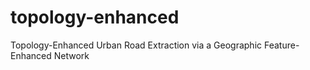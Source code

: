 # topology-enhanced
Topology-Enhanced Urban Road Extraction via a Geographic Feature-Enhanced Network
